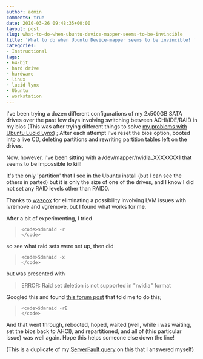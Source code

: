 ```yaml
---
author: admin
comments: true
date: 2010-03-26 09:48:35+00:00
layout: post
slug: what-to-do-when-ubuntu-device-mapper-seems-to-be-invincible
title: 'What to do when Ubuntu Device-mapper seems to be invincible! '
categories:
- Instructional
tags:
- 64-bit
- hard drive
- hardware
- linux
- lucid lynx
- Ubuntu
- workstation
---
```


I've been trying a dozen different configurations of my 2x500GB SATA drives over the past few days involving switching between ACHI/IDE/RAID in my bios (This was after trying different things to solve [my problems with Ubuntu Lucid Lynx](http://www.andrewbolster.info/2010/03/my-experience-with-ubuntu-10-04-lucid-lynx/)) ; After each attempt I've reset the bios option, booted into a live CD, deleting partitions and rewriting partition tables left on the drives.

Now, however, I've been sitting with a /dev/mapper/nvidia_XXXXXXX1 that seems to be impossible to kill!

It's the only 'partition' that I see in the Ubuntu install (but I can see the others in parted) but it is only the size of one of the drives, and I know I did not set any RAID levels other than RAID0.

Thanks to [wazoox](http://perlmonks.org/?node_id=292373) for eliminating a possibility involving LVM issues with lvremove and vgremove, but I found what works for me.

After a bit of experimenting, I tried

> 

>     
>     <code>$dmraid -r
>     </code>
> 
> 

so see what raid sets were set up, then did

> 

>     
>     <code>$dmraid -x
>     </code>
> 
> 

but was presented with

> ERROR: Raid set deletion is not supported in "nvidia" format

Googled this and found [this forum post](http://ubuntuforums.org/showthread.php?p=8417410) that told me to do this;

> 

>     
>     <code>$dmraid -rE
>     </code>
> 
> 

And that went through, rebooted, hoped, waited (well, while i was waiting, set the bios back to AHCI), and repartitioned, and all of (this particular issue) was well again. Hope this helps someone else down the line!

(This is a duplicate of my [ServerFault query](http://serverfault.com/questions/125976/ubuntu-device-mapper-seems-to-be-invincible) on this that I answered myself)
